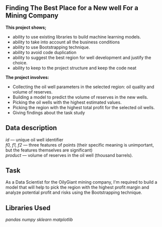 ## Finding The Best Place for a New well For a Mining Company

**This project shows;**
- ability to use existing libraries to build machine learning models.
- ability to take into account all the business conditions
- ability to use Bootstrapping technique.
- ability to avoid code duplication
- ability to suggest the best region for well development and justify the choice.
- ability to keep to the project structure and keep the code neat

**The project involves:**
- Collecting the oil well parameters in the selected region: oil quality and volume of reserves.
- Building a model to predict the volume of reserves in the new wells.
- Picking the oil wells with the highest estimated values.
- Picking the region with the highest total profit for the selected oil wells.
- Giving findings about the task study

## Data description
*id* — unique oil well identifier\
*f0, f1, f2* — three features of points (their specific meaning is unimportant, but the features themselves are significant)\
*product* — volume of reserves in the oil well (thousand barrels).

## Task
As a Data Scientist for the OilyGiant mining company, I'm required to build a model that will help to pick the region with the highest profit margin and analyze potential profit and risks using the Bootstrapping technique.

## Libraries Used
_pandas numpy sklearn matplotlib_
